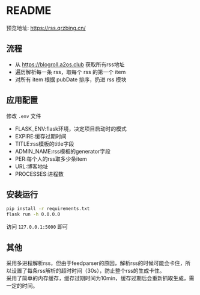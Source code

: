# README

预览地址:    https://rss.qrzbing.cn/

## 流程

- 从 https://blogroll.a2os.club 获取所有rss地址
- 遍历解析每一条 rss，取每个 rss 的第一个 item
- 对所有 item 根据 pubDate 排序，扔进 rss 模块

## 应用配置

修改 `.env` 文件

- FLASK_ENV:flask环境，决定项目启动时的模式
- EXPIRE:缓存过期时间
- TITLE:rss模板的title字段
- ADMIN_NAME:rss模板的generator字段
- PER:每个人的rss取多少条item
- URL:博客地址
- PROCESSES:进程数

## 安装运行

``` bash
pip install -r requirements.txt
flask run -h 0.0.0.0
```

访问 `127.0.0.1:5000` 即可

## 其他

采用多进程解析rss，但由于feedparser的原因，解析rss的时候可能会卡住，所以设置了每条rss解析的超时时间（30s），防止整个rss的生成卡住。  
采用了简单的内存缓存，缓存过期时间为10min，缓存过期后会重新抓取生成，需一定的时间。
